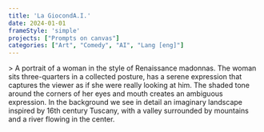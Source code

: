 ```yaml
---
title: 'La GiocondA.I.'
date: 2024-01-01
frameStyle: 'simple'
projects: ["Prompts on canvas"]
categories: ["Art", "Comedy", "AI", "Lang [eng]"]
---
```

\> A portrait of a woman in the style of Renaissance madonnas. The woman sits three-quarters in a collected posture, has a serene expression that captures the viewer as if she were really looking at him. The shaded tone around the corners of her eyes and mouth creates an ambiguous expression. In the background we see in detail an imaginary landscape inspired by 16th century Tuscany, with a valley surrounded by mountains and a river flowing in the center.